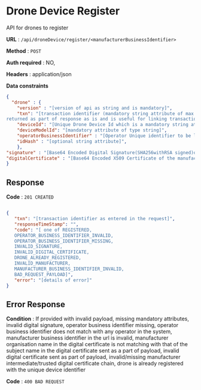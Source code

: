 # Drone Device Register

API for drones to register

**URL** : `/api/droneDevice/register/<manufacturerBusinessIdentifier>`

**Method** : `POST`

**Auth required** : NO,

**Headers** : application/json

**Data constraints**

```json
{
  "drone" : {
	"version" : "[version of api as string and is mandatory]",
	"txn": "[transaction identifier (mandatory string attribute of max length 50) entered by manufacturer, which is also
returned as part of response as is and is useful for linking transactions full round trip across systems]",
	"deviceId": "[Unique Drone Device Id which is a mandatory string attribute]",
	"deviceModelId": "[mandatory attribute of type string]",
	"operatorBusinessIdentifier" : "[Operator Unique identifier to be linked to the drone device which is mandatory string attributeof max length 36]",
	"idHash" : "[optional string attribute]",
	},
"signature" : "[Base64 Encoded Digital Signature(SHA256withRSA signed)of the drone data and is a mandatory string attribute]" ,
"digitalCertificate" : "[Base64 Encoded X509 Certificate of the manufacturer and is a mandatory string attribute]"
}
```

## Response

**Code** : `201 CREATED`

```json

{	
   "txn": "[transaction identifier as entered in the request]",
   "responseTimeStamp": "",
   "code": "[ one of REGISTERED, 
   OPERATOR_BUSINESS_IDENTIFIER_INVALID, 
   OPERATOR_BUSINESS_IDENTIFIER_MISSING, 
   INVALID_SIGNATURE, 
   INVALID_DIGITAL_CERTIFICATE, 
   DRONE_ALREADY_REGISTERED, 
   INVALID_MANUFACTURER, 
   MANUFACTURER_BUSINESS_IDENTIFIER_INVALID, 
   BAD_REQUEST_PAYLOAD]",
   "error": "[details of error]"
}

```

## Error Response

**Condition** : If provided with invalid payload, missing mandatory attributes, invalid digital signature, operator business identifier missing, operator business identifier does not match with any operator in the system, manufacturer business identifier in the url is invalid, manufacturer organisation name in the digital certificate is not matching with that
of the subject name in the digital certificate sent as a part of payload, invalid digital certificate sent as part of payload,
invalid/missing manufacturer intermediate/trusted digital certificate chain, drone is already registered with the unique device identifier

**Code** : `400 BAD REQUEST`


